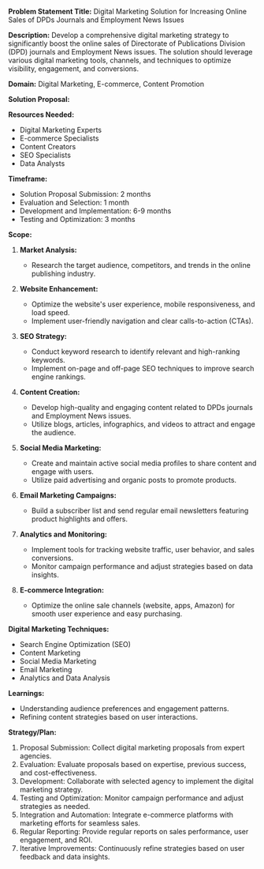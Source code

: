 **Problem Statement Title:** Digital Marketing Solution for Increasing Online Sales of DPDs Journals and Employment News Issues

**Description:** Develop a comprehensive digital marketing strategy to significantly boost the online sales of Directorate of Publications Division (DPD) journals and Employment News issues. The solution should leverage various digital marketing tools, channels, and techniques to optimize visibility, engagement, and conversions.

**Domain:** Digital Marketing, E-commerce, Content Promotion

**Solution Proposal:**

**Resources Needed:**
- Digital Marketing Experts
- E-commerce Specialists
- Content Creators
- SEO Specialists
- Data Analysts

**Timeframe:**
- Solution Proposal Submission: 2 months
- Evaluation and Selection: 1 month
- Development and Implementation: 6-9 months
- Testing and Optimization: 3 months

**Scope:**
1. **Market Analysis:**
   - Research the target audience, competitors, and trends in the online publishing industry.

2. **Website Enhancement:**
   - Optimize the website's user experience, mobile responsiveness, and load speed.
   - Implement user-friendly navigation and clear calls-to-action (CTAs).

3. **SEO Strategy:**
   - Conduct keyword research to identify relevant and high-ranking keywords.
   - Implement on-page and off-page SEO techniques to improve search engine rankings.

4. **Content Creation:**
   - Develop high-quality and engaging content related to DPDs journals and Employment News issues.
   - Utilize blogs, articles, infographics, and videos to attract and engage the audience.

5. **Social Media Marketing:**
   - Create and maintain active social media profiles to share content and engage with users.
   - Utilize paid advertising and organic posts to promote products.

6. **Email Marketing Campaigns:**
   - Build a subscriber list and send regular email newsletters featuring product highlights and offers.

7. **Analytics and Monitoring:**
   - Implement tools for tracking website traffic, user behavior, and sales conversions.
   - Monitor campaign performance and adjust strategies based on data insights.

8. **E-commerce Integration:**
   - Optimize the online sale channels (website, apps, Amazon) for smooth user experience and easy purchasing.

**Digital Marketing Techniques:**
- Search Engine Optimization (SEO)
- Content Marketing
- Social Media Marketing
- Email Marketing
- Analytics and Data Analysis

**Learnings:**
- Understanding audience preferences and engagement patterns.
- Refining content strategies based on user interactions.

**Strategy/Plan:**
1. Proposal Submission: Collect digital marketing proposals from expert agencies.
2. Evaluation: Evaluate proposals based on expertise, previous success, and cost-effectiveness.
3. Development: Collaborate with selected agency to implement the digital marketing strategy.
4. Testing and Optimization: Monitor campaign performance and adjust strategies as needed.
5. Integration and Automation: Integrate e-commerce platforms with marketing efforts for seamless sales.
6. Regular Reporting: Provide regular reports on sales performance, user engagement, and ROI.
7. Iterative Improvements: Continuously refine strategies based on user feedback and data insights.